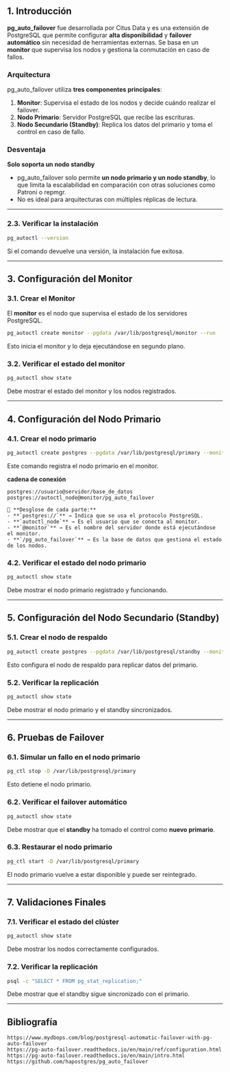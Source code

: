  
## **1. Introducción**  
**pg_auto_failover** fue desarrollada por Citus Data y es una extensión de PostgreSQL que permite configurar **alta disponibilidad** y **failover automático** sin necesidad de herramientas externas. Se basa en un **monitor** que supervisa los nodos y gestiona la conmutación en caso de fallos.  
 
### **Arquitectura**  
pg_auto_failover utiliza **tres componentes principales**:  
1. **Monitor**: Supervisa el estado de los nodos y decide cuándo realizar el failover.  
2. **Nodo Primario**: Servidor PostgreSQL que recibe las escrituras.  
3. **Nodo Secundario (Standby)**: Replica los datos del primario y toma el control en caso de fallo.  

### Desventaja 
**Solo soporta un nodo standby**  
- pg_auto_failover solo permite **un nodo primario y un nodo standby**, lo que limita la escalabilidad en comparación con otras soluciones como Patroni o repmgr.  
- No es ideal para arquitecturas con múltiples réplicas de lectura.


 
---
 

### **2.3. Verificar la instalación**  
```bash
pg_autoctl --version
```
Si el comando devuelve una versión, la instalación fue exitosa.

---

## **3. Configuración del Monitor**  

### **3.1. Crear el Monitor**  
El **monitor** es el nodo que supervisa el estado de los servidores PostgreSQL.  
```bash
pg_autoctl create monitor --pgdata /var/lib/postgresql/monitor --run
```
Esto inicia el monitor y lo deja ejecutándose en segundo plano.


### **3.2. Verificar el estado del monitor**  
```bash
pg_autoctl show state
```
Debe mostrar el estado del monitor y los nodos registrados.

--- 

## **4. Configuración del Nodo Primario**  

### **4.1. Crear el nodo primario**  
```bash
pg_autoctl create postgres --pgdata /var/lib/postgresql/primary --monitor 'postgres://autoctl_node@monitor/pg_auto_failover' --run
```
Este comando registra el nodo primario en el monitor.


 **cadena de conexión**  

```
postgres://usuario@servidor/base_de_datos
postgres://autoctl_node@monitor/pg_auto_failover

📍 **Desglose de cada parte:**  
- **`postgres://`** → Indica que se usa el protocolo PostgreSQL.  
- **`autoctl_node`** → Es el usuario que se conecta al monitor.  
- **`@monitor`** → Es el nombre del servidor donde está ejecutándose el monitor.  
- **`/pg_auto_failover`** → Es la base de datos que gestiona el estado de los nodos.  

```


### **4.2. Verificar el estado del nodo primario**  
```bash
pg_autoctl show state
```
Debe mostrar el nodo primario registrado y funcionando.

---



## **5. Configuración del Nodo Secundario (Standby)**  

### **5.1. Crear el nodo de respaldo**  
```bash
pg_autoctl create postgres --pgdata /var/lib/postgresql/standby --monitor 'postgres://autoctl_node@monitor/pg_auto_failover' --run
```
Esto configura el nodo de respaldo para replicar datos del primario.

### **5.2. Verificar la replicación**  
```bash
pg_autoctl show state
```
Debe mostrar el nodo primario y el standby sincronizados.

---



## **6. Pruebas de Failover**  

### **6.1. Simular un fallo en el nodo primario**  
```bash
pg_ctl stop -D /var/lib/postgresql/primary
```
Esto detiene el nodo primario.

### **6.2. Verificar el failover automático**  
```bash
pg_autoctl show state
```
Debe mostrar que el **standby** ha tomado el control como **nuevo primario**.

### **6.3. Restaurar el nodo primario**  
```bash
pg_ctl start -D /var/lib/postgresql/primary
```
El nodo primario vuelve a estar disponible y puede ser reintegrado.

---

## **7. Validaciones Finales**  

### **7.1. Verificar el estado del clúster**  
```bash
pg_autoctl show state
```
Debe mostrar los nodos correctamente configurados.

### **7.2. Verificar la replicación**  
```bash
psql -c "SELECT * FROM pg_stat_replication;"
```
Debe mostrar que el standby sigue sincronizado con el primario.

---


## Bibliografía
```
https://www.mydbops.com/blog/postgresql-automatic-failover-with-pg-auto-failover
https://pg-auto-failover.readthedocs.io/en/main/ref/configuration.html
https://pg-auto-failover.readthedocs.io/en/main/intro.html
https://github.com/hapostgres/pg_auto_failover
```

